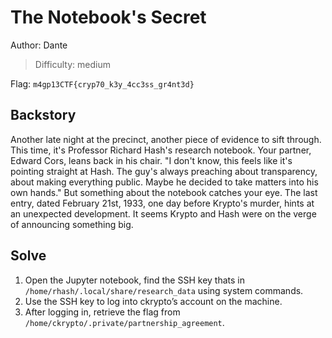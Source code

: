 # The Notebook's Secret 

Author: Dante 

>Difficulty: medium

Flag: `m4gp13CTF{cryp70_k3y_4cc3ss_gr4nt3d}`

## Backstory

Another late night at the precinct, another piece of evidence to sift through. This time, it's Professor Richard Hash's research notebook.
Your partner, Edward Cors, leans back in his chair. "I don't know, this feels like it's pointing straight at Hash. The guy's always preaching
about transparency, about making everything public. Maybe he decided to take matters into his own hands." But something about the notebook
catches your eye. The last entry, dated February 21st, 1933, one day before Krypto's murder, hints at an unexpected development. It seems Krypto and
Hash were on the verge of announcing something big. 

## Solve

1. Open the Jupyter notebook, find the SSH key thats in `/home/rhash/.local/share/research_data` using system commands.
2. Use the SSH key to log into ckrypto’s account on the machine.
3. After logging in, retrieve the flag from `/home/ckrypto/.private/partnership_agreement`.
